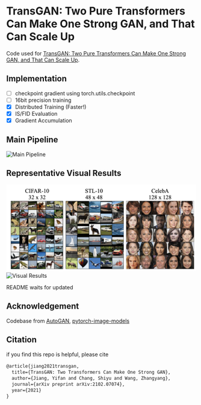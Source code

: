 # TransGAN: Two Pure Transformers Can Make One Strong GAN, and That Can Scale Up
Code used for [TransGAN: Two Pure Transformers Can Make One Strong GAN, and That Can Scale Up](https://arxiv.org/abs/2102.07074). 

## Implementation
- [ ] checkpoint gradient using torch.utils.checkpoint
- [ ] 16bit precision training
- [x] Distributed Training (Faster!)
- [x] IS/FID Evaluation
- [x] Gradient Accumulation

## Main Pipeline
![Main Pipeline](assets/TransGAN_1.png)

## Representative Visual Results
![Cifar Visual Results](assets/cifar_visual.png)
![Visual Results](assets/teaser_examples.jpg)


README waits for updated
## Acknowledgement
Codebase from [AutoGAN](https://github.com/VITA-Group/AutoGAN), [pytorch-image-models](https://github.com/rwightman/pytorch-image-models)

## Citation
if you find this repo is helpful, please cite
```
@article{jiang2021transgan,
  title={TransGAN: Two Transformers Can Make One Strong GAN},
  author={Jiang, Yifan and Chang, Shiyu and Wang, Zhangyang},
  journal={arXiv preprint arXiv:2102.07074},
  year={2021}
}
```
